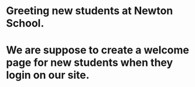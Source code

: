 # Greeting new students at Newton School.
# We are suppose to create a welcome page for new students when they login on our site.
